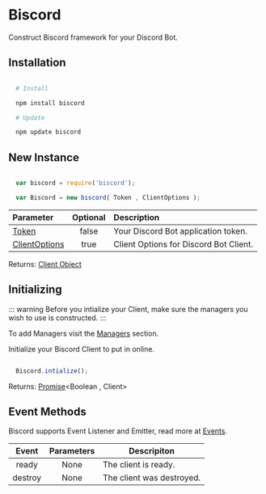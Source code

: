 # Biscord

Construct Biscord framework for your Discord Bot.

## Installation

```bash

  # Install

  npm install biscord

  # Update

  npm update biscord

```

## New Instance

```javascript

  var biscord = require('biscord');

  var Biscord = new biscord( Token , ClientOptions );

```

| Parameter        | Optional     | Description       |
| :------------- | :-------------: | :------------- |
| [Token](https://www.writebots.com/discord-bot-token/#:~:text=A%20Discord%20Bot%20Token%20is,in%20turn%20controls%20bot%20actions.) | false | Your Discord Bot application token. |
| [ClientOptions](https://discord.js.org/#/docs/discord.js/stable/typedef/ClientOptions) | true | Client Options for Discord Bot Client. |

Returns: [Client Object](https://discord.js.org/#/docs/main/stable/class/Client)

## Initializing

::: warning
  Before you intialize your Client, make sure the managers you wish to use is constructed.
:::

To add Managers visit the [Managers](/doc/classes/managers) section.

Initialize your Biscord Client to put in online.

```javascript

  Biscord.intialize();

```
Returns: [Promise](https://developer.mozilla.org/en-US/docs/Web/JavaScript/Reference/Global_Objects/Promise)<Boolean , Client>

## Event Methods

Biscord supports Event Listener and Emitter, read more at [Events](/doc/typedefs/events.md).

| Event   | Parameters | Descripiton |
| :-----: | :--------: | ----------- |
| ready | None | The client is ready. |
| destroy | None | The client was destroyed. |
